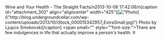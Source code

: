 Wine and Your Health - The Straight Facts/n2013-10-08 17:42:06/n[caption id=\"attachment_302\" align=\"aligncenter\" width=\"425\"][![\"Photo](\"http://blog.undergroundcellar.com/wp-content/uploads/2013/10/iStock_000015342957_ExtraSmall.jpg\")](\"http://blog.undergroundcellar.com/wp-content/uploads/2013/10/iStock_000015342957_ExtraSmall.jpg\") Photo by Ljupco Smokovski[/caption] <span small="" style="\"font-size:">There are few indulgences in life that actually improve a person\'s health. It